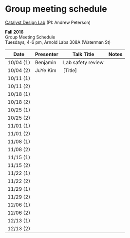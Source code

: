 # Group meeting schedule #
[Catalyst Design Lab](http://brown.edu/go/catalyst) (PI: Andrew Peterson)

**Fall 2016**  
Group Meeting Schedule  
Tuesdays, 4-6 pm, Arnold Labs 308A (Waterman St)  


|   Date     |   Presenter   |   Talk Title                                              |   Notes   |
| ---------- | ------------- | --------------------------------------------------------- | --------- |
| 10/04 (1)  | Benjamin      |  Lab safety review                                        |           |
| 10/04 (2)  | JuYe Kim      |  [Title]                                                  |           |
| 10/11 (1)  |               |                                                           |           |
| 10/11 (2)  |               |                                                           |           |
| 10/18 (1)  |               |                                                           |           |
| 10/18 (2)  |               |                                                           |           |
| 10/25 (1)  |               |                                                           |           |
| 10/25 (2)  |               |                                                           |           |
| 11/01 (1)  |               |                                                           |           |
| 11/01 (2)  |               |                                                           |           |
| 11/08 (1)  |               |                                                           |           |
| 11/08 (2)  |               |                                                           |           |
| 11/15 (1)  |               |                                                           |           |
| 11/15 (2)  |               |                                                           |           |
| 11/22 (1)  |               |                                                           |           |
| 11/22 (2)  |               |                                                           |           |
| 11/29 (1)  |               |                                                           |           |
| 11/29 (2)  |               |                                                           |           |
| 12/06 (1)  |               |                                                           |           |
| 12/06 (2)  |               |                                                           |           |
| 12/13 (1)  |               |                                                           |           |
| 12/13 (2)  |               |                                                           |           |


